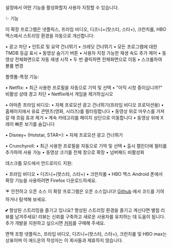 설정에서 어떤 기능을 활성화할지 사용자 지정할 수 있습니다.

✨ 기능

이 확장 프로그램은 넷플릭스, 프라임 비디오, 디즈니+(핫스타, 스타+), 크런치롤, HBO 맥스에서 스트리밍 환경을 자동으로 개선합니다:

  • 광고 차단
  • 인트로 및 요약 건너뛰기
  • 크레딧 건너뛰기
  • 모든 프로그램에 대한 TMDB 등급 표시
  • 동영상 숨기기 버튼
  • 사용자 지정 가능한 재생 속도 추가 제어
  • 동영상 전체화면으로 자동 재생 시작
  • 두 번 클릭하면 전체화면으로 이동
  • 스크롤하여 볼륨 변경

플랫폼-특정 기능:

  • Netflix:
      • 최근 사용한 프로필을 자동으로 기억 및 선택
      • "아직 시청 중이십니까?" 비활성 상태 경고 차단
      • Netflix에서 게임을 제거하십시오

  • 아마존 프라임 비디오:
      • 자체 프로모션 광고 건너뛰기(프라임 비디오 프로덕션용)
      • 홈페이지에서 유료 콘텐츠(영화, 시리즈)를 필터링합니다
      • 동영상 위로 마우스를 가져갈 때 흐림 효과 제거
      • 계속 카테고리를 페이지 상단으로 이동합니다
      • 동영상 위에 X레이 빠른 보기를 숨깁니다

  • Disney+ (Hotstar, STAR+):
      • 자체 프로모션 광고 건너뛰기

  • Crunchyroll:
      • 최근 사용한 프로필을 자동으로 기억 및 선택
      • 출시 캘린더에 필터를 추가하여 사용 가능
      • 동영상 크기를 전체 창으로 확장
      • 넘버패드 비활성화

데스크톱 모드에서 안드로이드 지원:

  • 프라임 비디오
  • 디즈니+(핫스타, 스타+)
  • 크런치롤
  • HBO 맥스
  Android 폰에서 확장 기능을 사용하려면 Firefox 다운로드하세요.

☔ 안전하고 오픈 소스
이 확장 프로그램은 오픈 소스입니다! [Github](https://github.com/Dreamlinerm/Netflix-Prime-Auto-Skip) 에서 코드를 기여하거나 탐색해 보세요.

💕 향상된 스트리밍을 즐기고 있나요?
향상된 스트리밍 환경을 즐기고 계신다면 별점 리뷰를 남겨주세요! 리뷰는 신뢰를 구축하고 새로운 사용자를 유치하는 데 도움이 됩니다.
추가 개발을 지원하고 싶으시면 [커피](https://github.com/sponsors/Dreamlinerm)를 구매해 주세요.

면책 조항
넷플릭스, 프라임 비디오, 디즈니+(핫스타, 스타+), 크런치롤 및 HBO max는 상표이며 이 애드온의 작성자는 이 회사들과 제휴하지 않습니다.
